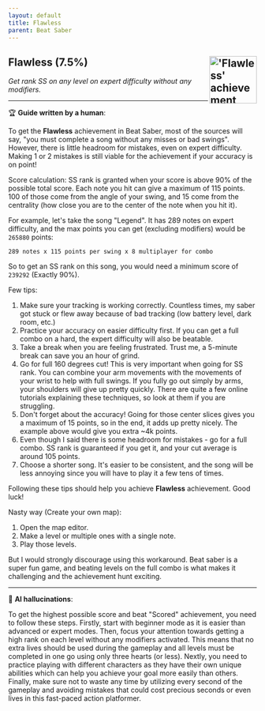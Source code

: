 ```yaml
---
layout: default
title: Flawless
parent: Beat Saber
---
```


## Flawless (7.5%) <img align="right" src="https://cdn.cloudflare.steamstatic.com/steamcommunity/public/images/apps/620980/e11d8f04cb9f2fbd8ec79a5218fc3a407aefacd9.jpg" alt="'Flawless' achievement icon" width="96" height="96">

_Get rank SS on any level on expert difficulty without any modifiers._

---

:trophy: **Guide written by a human**:

To get the **Flawless** achievement in Beat Saber, most of the sources will say, "you must complete a song without any misses or bad swings". However, there is little headroom for mistakes, even on expert difficulty. Making 1 or 2 mistakes is still viable for the achievement if your accuracy is on point!

Score calculation:
SS rank is granted when your score is above 90% of the possible total score. Each note you hit can give a maximum of 115 points. 100 of those come from the angle of your swing, and 15 come from the centrality (how close you are to the center of the note when you hit it). 

For example, let's take the song "Legend". It has 289 notes on expert difficulty, and the max points you can get (excluding modifiers) would be `265880` points:
```
289 notes x 115 points per swing x 8 multiplayer for combo
``` 
So to get an SS rank on this song, you would need a minimum score of `239292` (Exactly 90%).

Few tips:
1. Make sure your tracking is working correctly. Countless times, my saber got stuck or flew away because of bad tracking (low battery level, dark room, etc.)
2. Practice your accuracy on easier difficulty first. If you can get a full combo on a hard, the expert difficulty will also be beatable. 
3. Take a break when you are feeling frustrated. Trust me, a 5-minute break can save you an hour of grind.
4. Go for full 160 degrees cut! This is very important when going for SS rank. You can combine your arm movements with the movements of your wrist to help with full swings. If you fully go out simply by arms, your shoulders will give up pretty quickly. There are quite a few online tutorials explaining these techniques, so look at them if you are struggling.
5. Don't forget about the accuracy! Going for those center slices gives you a maximum of 15 points, so in the end, it adds up pretty nicely. The example above would give you extra ~4k points.
6. Even though I said there is some headroom for mistakes - go for a full combo. SS rank is guaranteed if you get it, and your cut average is around 105 points.
7. Choose a shorter song. It's easier to be consistent, and the song will be less annoying since you will have to play it a few tens of times.

Following these tips should help you achieve **Flawless** achievement. Good luck!

Nasty way (Create your own map):
1. Open the map editor.
2. Make a level or multiple ones with a single note.
3. Play those levels.

But I would strongly discourage using this workaround. Beat saber is a super fun game, and beating levels on the full combo is what makes it challenging and the achievement hunt exciting.

---

:robot: **AI hallucinations**:

To get the highest possible score and beat "Scored" achievement, you need to follow these steps. Firstly, start with beginner mode as it is easier than advanced or expert modes. Then, focus your attention towards getting a high rank on each level without any modifiers activated. This means that no extra lives should be used during the gameplay and all levels must be completed in one go using only three hearts (or less).
Nextly, you need to practice playing with different characters as they have their own unique abilities which can help you achieve your goal more easily than others. Finally, make sure not to waste any time by utilizing every second of the gameplay and avoiding mistakes that could cost precious seconds or even lives in this fast-paced action platformer.
